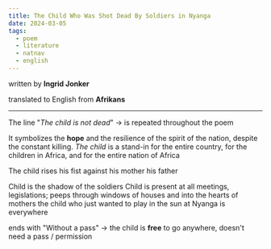 ```yaml
---
title: The Child Who Was Shot Dead By Soldiers in Nyanga
date: 2024-03-05
tags:
  - poem
  - literature
  - natnav
  - english
---
```

written by **Ingrid Jonker** 

translated to English from **Afrikans**

---
The line "*The child is not dead*" -> is repeated throughout the poem

It symbolizes the **hope** and the resilience of the spirit of the nation, despite the constant killing. 
*The child* is a stand-in for the entire country, for the children in Africa, and for the entire nation of Africa 

The child rises his fist against 
	his mother
	his father

Child is the shadow of the soldiers
Child is present at all meetings, legislations; peeps through windows of houses and into the hearts of mothers
the child who just wanted to play in the sun at Nyanga is everywhere

ends with "Without a pass" -> the child is **free** to go anywhere, doesn't need a pass / permission  

